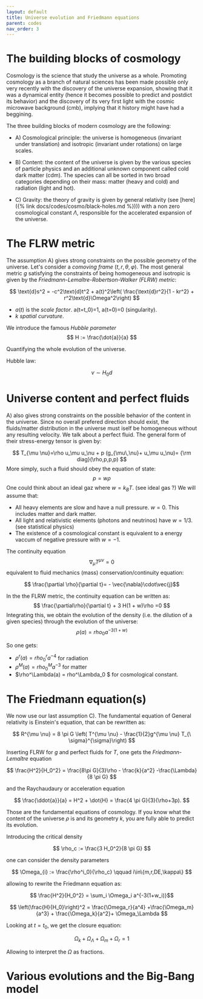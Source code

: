 ```yaml
---
layout: default
title: Universe evolution and Friedmann equations
parent: codes
nav_order: 3
---
```


# The building blocks of cosmology

Cosmology is the science that study the universe as a whole. Promoting cosmology as a branch of natural sciences has been made possible only very recently with the discovery of the universe expansion, showing that it was a dynamical entity (hence it becomes possible to predict and postdict its behavior) and the discovery of its very first light with the cosmic microwave background (cmb), implying that it history might have had a beggining.

The three building blocks of modern cosmology are the following:

- A) Cosmological principle: the universe is homogeneous (invariant under translation) and isotropic (invariant under rotations) on large scales.

- B) Content: the content of the universe is given by the various species of particle physics and an additional unknown component called cold dark matter (cdm). The species can all be sorted in two broad categories depending on their mass: matter (heavy and cold) and radiation (light and hot).

- C) Gravity: the theory of gravity is given by general relativity (see [here]({% link docs/codes/cosmo/black-holes.md %}))) with a non zero cosmological constant $\Lambda$, responsible for the accelerated expansion of the universe.

# The FLRW metric

The assumption A) gives strong constraints on the possible geometry of the universe. 
Let's consider a *comoving frame* $(t,r,\theta,\varphi)$.
The most general metric $g$ satisfying the constraints of being homogeneous and isotropic is given by the *Friedmann-Lemaître-Robertson-Walker (FLRW) metric*:

$$
\text{d}s^2 = -c^2\text{d}t^2 + a(t)^2\left( \frac{\text{d}r^2}{1 - kr^2}  + r^2\text{d}\Omega^2\right) 
$$

- $a(t)$ is the *scale factor*. a(t=t_0)=1, a(t=0)=0 (singularity).
- $k$ *spatial curvature*.

We introduce the famous *Hubble parameter*
$$
H := \frac{\dot{a}}{a}
$$

Quantifying the whole evolution of the universe.

Hubble law:

$$v\sim H_0d$$

# Universe content and perfect fluids

A) also gives strong constraints on the possible behavior of the content in the universe. Since no overall prefered direction should exist, the fluids/matter distribution in the universe must iself be homogeneous without any resulting velocity. We talk about a perfect fluid. The general form of their stress-energy tensor is given by:

$$ T_{\mu \nu}=\rho u_\mu u_\nu + p (g_{\mu\,\nu}+ u_\mu u_\nu)= {\rm diag}(\rho,p,p,p)
$$
More simply, such a fluid should obey the equation of state:
$$
p=w\rho
$$
One could think about an ideal gaz where $w = k_B T$. (see ideal gas ?)
We will assume that:

- All heavy elements are slow and have a null pressure. $w=0$. This includes matter and dark matter.
- All light and relativistic elements (photons and neutrinos) have $w=1/3$. (see statistical physics)
- The existence of a cosmological constant is equivalent to a energy vaccum of negative pressure with $w=-1$.

The continuity equation
$$
\nabla_\mu T^{\mu \nu} = 0
$$
equivalent to fluid mechanics (mass) conservation/continuity equation:

$$ \frac{\partial \rho}{\partial t}= - \vec{\nabla}\cdot\vec{j}$$

In the the FLRW metric, the continuity equation can be written as:
$$
\frac{\partial\rho}{\partial t} + 3 H(1 + w)\rho =0
$$
Integrating this, we obtain the evolution of the density (i.e. the dilution of a given species) through the evolution of the universe:
$$
\rho(a) =  rho_0 a^{-3(1+w)}
$$

So one gets:
- $\rho^r(a) =  rho^r_0 a^{-4}$ for radiation
- $\rho^M(a) =   rho^M_0 a^{-3}$ for matter
- $\rho^\Lambda(a) = rho^\Lambda_0 $ for cosmological constant.

# The Friedmann equation(s)

We now use our last assumption C). The fundamental equation of General relativity is Einstein's equation, that can be rewritten as:

$$     R^{\mu \nu} = 8 \pi G \left( T^{\mu \nu} - \frac{1}{2}g^{\mu \nu} T_{\ \sigma}^{\sigma}\right) $$

Inserting FLRW for $g$ and perfect fluids for $T$, one gets the *Friedmann-Lemaître* equation

$$ \frac{H^2}{H_0^2} = \frac{8\pi G}{3}\rho - \frac{k}{a^2} -\frac{\Lambda}{8 \pi G} $$

and the Raychaudaury or acceleration equation

$$
\frac{\ddot{a}}{a} = H^2 + \dot{H} = \frac{4 \pi G}{3}(\rho+3p).
$$

Those are the fundamental equations of cosmology. If you know what the content of the universe $\rho$ is and its geometry $k$, you are fully able to predict its evolution.

Introducing the critical density

$$
\rho_c := \frac{3 H_0^2}{8 \pi G}
$$

one can consider the density parameters

$$
\Omega_{i} := \frac{\rho^i_0}{\rho_c} \qquad i\in\{m,r,DE,\kappa\}
$$

allowing to rewrite the Friedmann equation as:

$$ \frac{H^2}{H_0^2} = \sum_i \Omega_i a^{-3(1+w_i)}$$

$$     \left(\frac{H}{H_0}\right)^2 = \frac{\Omega_r}{a^4} +\frac{\Omega_m}{a^3} + \frac{\Omega_k}{a^2}+ \Omega_\Lambda $$

Looking at $t=t_0$, we get the closure equation:

$$\Omega_k + \Omega_\Lambda + \Omega_m + \Omega_r = 1 $$

Allowing to interpret the $\Omega$ as fractions.

# Various evolutions and the Big-Bang model



